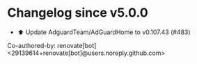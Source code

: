 # Changelog since v5.0.0
- ⬆️ Update AdguardTeam/AdGuardHome to v0.107.43 (#483)

Co-authored-by: renovate[bot] <29139614+renovate[bot]@users.noreply.github.com> 
